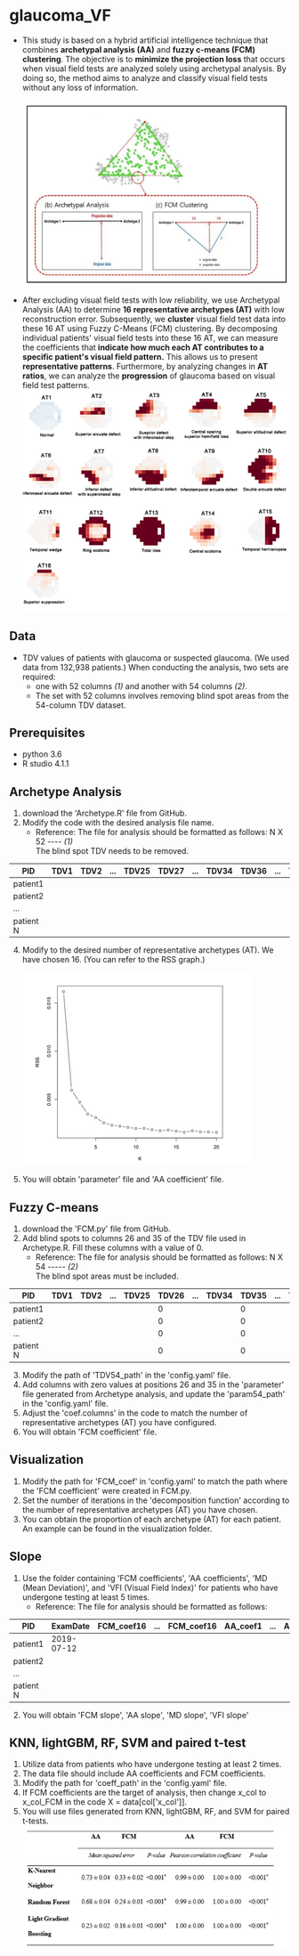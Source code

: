 # glaucoma_VF                                  
- This study is based on a hybrid artificial intelligence technique that combines **archetypal analysis (AA)** and **fuzzy c-means (FCM) clustering**. The objective is to **minimize the projection loss** that occurs when visual field tests are analyzed solely using archetypal analysis. By doing so, the method aims to analyze and classify visual field tests without any loss of information.

    ![projection loss](./git_image/image3.png)
- After excluding visual field tests with low reliability, we use Archetypal Analysis (AA) to determine **16 representative archetypes (AT)** with low reconstruction error. Subsequently, we **cluster** visual field test data into these 16 AT using Fuzzy C-Means (FCM) clustering. By decomposing individual patients' visual field tests into these 16 AT, we can measure the coefficients that **indicate how much each AT contributes to a specific patient's visual field pattern.** This allows us to present **representative patterns**. Furthermore, by analyzing changes in **AT ratios**, we can analyze the **progression** of glaucoma based on visual field test patterns.
    ![repersentative patterns](./git_image/image1.png)
  
## Data
* TDV values of patients with glaucoma or suspected glaucoma. (We used data from 132,938 patients.)
  When conducting the analysis, two sets are required:
  - one with 52 columns *(1)* and another with 54 columns *(2)*. 
  - The set with 52 columns involves removing blind spot areas from the 54-column TDV dataset. 
 
## Prerequisites
* python 3.6
* R studio 4.1.1

## Archetype Analysis
1. download the 'Archetype.R' file from GitHub.
2. Modify the code with the desired analysis file name.
   - Reference: The file for analysis should be formatted as follows: N X 52 ---- *(1)*  
     The blind spot TDV needs to be removed.

|PID|TDV1|TDV2|...|TDV25|TDV27|...|TDV34|TDV36|...|TDV54|
|------|---|---|---|---|---|---|---|---|---|---|
|patient1| | | | | | | | | | |
|patient2| | | | | | | | | | |
|...| | | | | | | | | | |
|patient N| | | | | | | | | | |
     
4. Modify to the desired number of representative archetypes (AT). We have chosen 16. (You can refer to the RSS graph.)

    ![RSS graph](./git_image/image4.png)
5. You will obtain 'parameter' file and 'AA coefficient' file.

## Fuzzy C-means
1. download the 'FCM.py' file from GitHub.
2. Add blind spots to columns 26 and 35 of the TDV file used in Archetype.R. 
   Fill these columns with a value of 0.
   - Reference: The file for analysis should be formatted as follows: N X 54 ----- *(2)*  
     The blind spot areas must be included.
     
|PID|TDV1|TDV2|...|TDV25|TDV26|...|TDV34|TDV35|...|TDV54|
|------|---|---|---|---|---|---|---|---|---|---|
|patient1| | | | |0 | | |0 | | |
|patient2| | | | |0 | | |0 | | |
|...| | | | |0 | | |0 | | |
|patient N| | | | |0 | | |0 | | |
     
3. Modify the path of 'TDV54_path' in the 'config.yaml' file.
4. Add columns with zero values at positions 26 and 35 in the 'parameter' file generated from Archetype analysis, and update the 'param54_path' in the 'config.yaml' file.
5. Adjust the 'coef.columns' in the code to match the number of representative archetypes (AT) you have configured.
6. You will obtain 'FCM coefficient' file.

## Visualization
1. Modify the path for 'FCM_coef' in 'config.yaml' to match the path where the 'FCM coefficient' were created in FCM.py.
2. Set the number of iterations in the 'decomposition function' according to the number of representative archetypes (AT) you have chosen.
3. You can obtain the proportion of each archetype (AT) for each patient. An example can be found in the visualization folder.

## Slope
1. Use the folder containing 'FCM coefficients', 'AA coefficients', 'MD (Mean Deviation)', and 'VFI (Visual Field Index)' for patients who have undergone testing at least 5 times.
   - Reference: The file for analysis should be formatted as follows:
     
|PID|ExamDate|FCM_coef16|...|FCM_coef16|AA_coef1|...|AA_coef16|MD|VFI|
|------|---|---|---|---|---|---|---|---|---|
|patient1| 2019-07-12| | | | | | | | |
|patient2| | | | | | | | | |
|...| | | | | | | | | |
|patient N| | | | | | | | | |       
         
2. You will obtain 'FCM slope', 'AA slope', 'MD slope', 'VFI slope'

## KNN, lightGBM, RF, SVM and paired t-test
1. Utilize data from patients who have undergone testing at least 2 times.
2. The data file should include AA coefficients and FCM coefficients.
3. Modify the path for 'coeff_path' in the 'config.yaml' file.
4. If FCM coefficients are the target of analysis, then change x_col to x_col_FCM in the code X = data[col['x_col']].
5. You will use files generated from KNN, lightGBM, RF, and SVM for paired t-tests.
    ![result of machine learnig](./git_image/image2.png)




















